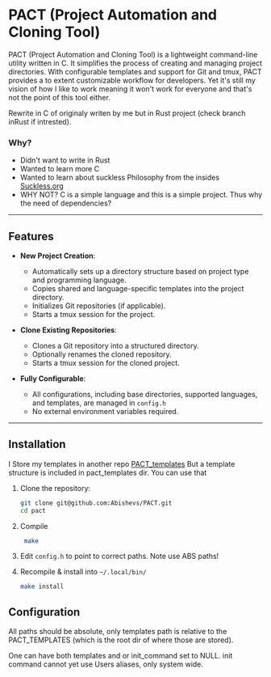 # PACT (Project Automation and Cloning Tool)

PACT (Project Automation and Cloning Tool) is a lightweight command-line
utility written in C. It simplifies the process of creating and managing
project directories. With configurable templates and support for Git and tmux,
PACT provides a to extent customizable workflow for developers.
Yet it's still my vision of how I like to work meaning it won't work for
everyone and that's not the point of this tool either.

Rewrite in C of originaly writen by me but in Rust project (check branch inRust if
intrested).


### Why? 
- Didn't want to write in Rust
- Wanted to learn more C
- Wanted to learn about suckless Philosophy from the insides [Suckless.org](https://suckless.org/philosophy/)
- WHY NOT? C is a simple language and this is a simple project. Thus why the need
  of dependencies?

---

## Features

- **New Project Creation**:
  - Automatically sets up a directory structure based on project type and
    programming language.
  - Copies shared and language-specific templates into the project directory.
  - Initializes Git repositories (if applicable).
  - Starts a tmux session for the project.

- **Clone Existing Repositories**:
  - Clones a Git repository into a structured directory.
  - Optionally renames the cloned repository.
  - Starts a tmux session for the cloned project.

- **Fully Configurable**:
  - All configurations, including base directories, supported languages, and
    templates, are managed in `config.h`
  - No external environment variables required.

---

## Installation
I Store my templates in another repo [PACT_templates](https://github.com/Abishevs/PACT_Templates)
But a template structure is included in pact_templates dir. You can use that

1. Clone the repository:
   ```bash
   git clone git@github.com:Abishevs/PACT.git 
   cd pact
    ```

2. Compile 
   ```bash
    make 
    ```

3. Edit `config.h` to point to correct paths. Note use ABS paths!

4. Recompile & install into `~/.local/bin/`
    ```bash
    make install 
    ```

## Configuration

All paths should be absolute, only templates path is relative to the
PACT_TEMPLATES (which is the root dir of where those are stored).

One can have both templates and or init_command set to NULL.
init command cannot yet use Users aliases, only system wide.


